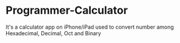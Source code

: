 Programmer-Calculator
=====================

It's a calculator app on iPhone/iPad used to convert number among Hexadecimal, Decimal, Oct and Binary
